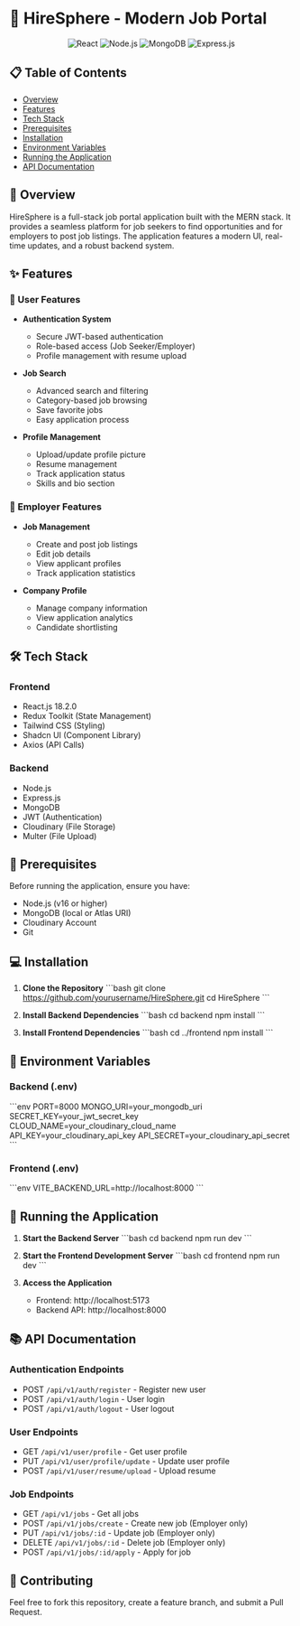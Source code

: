 # 🚀 HireSphere - Modern Job Portal

<div align="center">
  <img src="https://img.shields.io/badge/React-18.2.0-61DAFB?style=for-the-badge&logo=react&logoColor=white" alt="React"/>
  <img src="https://img.shields.io/badge/Node.js-20.x-339933?style=for-the-badge&logo=node.js&logoColor=white" alt="Node.js"/>
  <img src="https://img.shields.io/badge/MongoDB-Latest-47A248?style=for-the-badge&logo=mongodb&logoColor=white" alt="MongoDB"/>
  <img src="https://img.shields.io/badge/Express-4.x-000000?style=for-the-badge&logo=express&logoColor=white" alt="Express.js"/>
</div>

## 📋 Table of Contents
- [Overview](#-overview)
- [Features](#-features)
- [Tech Stack](#-tech-stack)
- [Prerequisites](#-prerequisites)
- [Installation](#-installation)
- [Environment Variables](#-environment-variables)
- [Running the Application](#-running-the-application)
- [API Documentation](#-api-documentation)

## 🌟 Overview
HireSphere is a full-stack job portal application built with the MERN stack. It provides a seamless platform for job seekers to find opportunities and for employers to post job listings. The application features a modern UI, real-time updates, and a robust backend system.

## ✨ Features

### 👤 User Features
- **Authentication System**
  - Secure JWT-based authentication
  - Role-based access (Job Seeker/Employer)
  - Profile management with resume upload

- **Job Search**
  - Advanced search and filtering
  - Category-based job browsing
  - Save favorite jobs
  - Easy application process

- **Profile Management**
  - Upload/update profile picture
  - Resume management
  - Track application status
  - Skills and bio section

### 💼 Employer Features
- **Job Management**
  - Create and post job listings
  - Edit job details
  - View applicant profiles
  - Track application statistics

- **Company Profile**
  - Manage company information
  - View application analytics
  - Candidate shortlisting

## 🛠 Tech Stack

### Frontend
- React.js 18.2.0
- Redux Toolkit (State Management)
- Tailwind CSS (Styling)
- Shadcn UI (Component Library)
- Axios (API Calls)

### Backend
- Node.js
- Express.js
- MongoDB
- JWT (Authentication)
- Cloudinary (File Storage)
- Multer (File Upload)

## 📝 Prerequisites
Before running the application, ensure you have:
- Node.js (v16 or higher)
- MongoDB (local or Atlas URI)
- Cloudinary Account
- Git

## 💻 Installation

1. **Clone the Repository**
   \`\`\`bash
   git clone https://github.com/yourusername/HireSphere.git
   cd HireSphere
   \`\`\`

2. **Install Backend Dependencies**
   \`\`\`bash
   cd backend
   npm install
   \`\`\`

3. **Install Frontend Dependencies**
   \`\`\`bash
   cd ../frontend
   npm install
   \`\`\`

## 🔐 Environment Variables

### Backend (.env)
\`\`\`env
PORT=8000
MONGO_URI=your_mongodb_uri
SECRET_KEY=your_jwt_secret_key
CLOUD_NAME=your_cloudinary_cloud_name
API_KEY=your_cloudinary_api_key
API_SECRET=your_cloudinary_api_secret
\`\`\`

### Frontend (.env)
\`\`\`env
VITE_BACKEND_URL=http://localhost:8000
\`\`\`

## 🚀 Running the Application

1. **Start the Backend Server**
   \`\`\`bash
   cd backend
   npm run dev
   \`\`\`

2. **Start the Frontend Development Server**
   \`\`\`bash
   cd frontend
   npm run dev
   \`\`\`

3. **Access the Application**
   - Frontend: http://localhost:5173
   - Backend API: http://localhost:8000

## 📚 API Documentation

### Authentication Endpoints
- POST `/api/v1/auth/register` - Register new user
- POST `/api/v1/auth/login` - User login
- POST `/api/v1/auth/logout` - User logout

### User Endpoints
- GET `/api/v1/user/profile` - Get user profile
- PUT `/api/v1/user/profile/update` - Update user profile
- POST `/api/v1/user/resume/upload` - Upload resume

### Job Endpoints
- GET `/api/v1/jobs` - Get all jobs
- POST `/api/v1/jobs/create` - Create new job (Employer only)
- PUT `/api/v1/jobs/:id` - Update job (Employer only)
- DELETE `/api/v1/jobs/:id` - Delete job (Employer only)
- POST `/api/v1/jobs/:id/apply` - Apply for job

## 🤝 Contributing
Feel free to fork this repository, create a feature branch, and submit a Pull Request.

